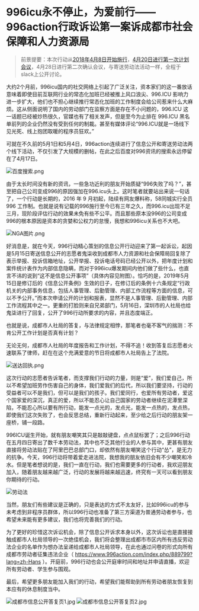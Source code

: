 # 996icu永不停止，为爱前行——996action行政诉讼第一案诉成都市社会保障和人力资源局
> 前景提要：本次行动从[2018年4月8日开始施行](https://github.com/CPdogson/996action/blob/master/Gov-info/gov-info.md)，[4月20日进行第一次计划会议](https://github.com/CPdogson/996action/blob/master/Gov-info/420meet.md)，4月28日进行第二次确认会议，与寄送劳动法活动一样，全程于slack上公开讨论。

大约2个月前，996icu国内的社交网络上引起了广泛关注，资本家们的这一番放话意味着即使目前互联网行业的常态化加班已经被推上风口浪尖、996.ICU 影响力进一步扩大，他们也不担心继续推行常态化加班的工作制度会给公司惹来什么大麻烦。这从侧面说明了国内的劳动部门在监察方面是存在不小问题的，996.ICU 这一话题已经被炒热很久，官媒也有了相关发声，但是至今为止排在 996.ICU 黑名单前列的企业仍然没有受到任何的制裁。甚至有媒体评论“996.ICU就是一场线下见光死、线上抱团取暖的程序员狂欢。”

可就在不久前的5月1日和5月4日，996action连续进行了信息公开和寄送劳动法两个线下活动，不仅引发了大规模的删帖，在此之后百度对996资讯的搜索永远停留在了4月17日。 

![百度搜索.png](https://i.loli.net/2019/05/19/5ce16f910bca436021.png)

由于太长时间没有新的资讯，一些急功近利的朋友开始质疑“996失败了吗？”，甚至把自己公司变成996的原因强加在996.icu头上。这时笔者就要站出来说一句话了，一个行动是长期的，2016 年 9 月初起，陆续有网友爆料称，58同城实行全员 996 工作制。也就是说有记载的996施行至今已有三年之久，而996.icu出现不足三月，现阶段评估行动的效果未免有些不公平。而且那些原本没996的公司变成996的根本原因是资本的贪婪和公权力的怠慢，我想和996icu关系也不大吧。

![NGA图片.png](https://i.loli.net/2019/05/19/5ce16f90e87da24616.png)

好消息是，就在今天，996行动精心策划的信息公开行动迎来了第一起诉讼，起因是5月15日寄送信息公开的志愿者鬼柒收到成都市人力资源和社会保障局回复除了表示举报、投诉信箱地址，公开举报、投诉电话号码已经公开以外，把年度计划和案件统计表作为内部信息隐瞒，而对于996icu爆发期间内他们做了些什么，也直言不讳的说到“这不是信息公开事项”（具体内容见附图）。恰巧的是，2019年5月15日是修订后的《信息公开条例》生效的日子，在修订后的条例十六条规定“行政机关的内部事务信息，包括人事管理、后勤管理、内部工作流程等方面的信息，可以不予公开。”而本次申请公开的计划和报表，显然不是人事管理、后勤管理、内部工作流程其中之一。更重的打脸则来自兄弟部门，5月16日，深圳市的人社局也给鬼柒进行了回复，公开了996行动所要求的内容，并且态度端正。

也就是说，成都市人社局的答复，与法律规定相悖，那笔者也毫不客气的揣测：不肯公开工作计划是否真有计划？

无论无何，成都市人社局的年度报告和工作计划，不得不追！收到答复后志愿者火速联系了律师，赶在在这个充满爱意的节日将成都市人社局告上了法院。

![送达回执.png](https://i.loli.net/2019/05/20/5ce242986567f33613.png)

这次行动的志愿者告诉笔者，而支撑我们行动的力量，则是“爱”，我们爱自己，所以不希望加班劳作伤害自己的身体，我们爱我们的后代，所以我们要坚持，行动的受益者可以不是我们，但可以是我们的孩子。我们爱同行，也爱所有劳动者，爱这个国家爱的深沉，真正的爱，所以不能忍心让自己国家的劳动者继续在泥潭里深陷，不能忍心所以要有所行动，能发一点光的，发点光，能发一点热的，发点热，即使我们这次失败了，也会反思总结，重新行动起来，至少给之后行动的朋友架一座桥，铺一段路。

996ICU诞生开始，就有朋友嘲笑其只是敲敲键盘，点点鼠标罢了；之后996行动在五月四日寄出了数千本劳动法，其中也不乏其他行业的人参与其中，更甚有朋友直接将劳动法贴在了阿里巴巴总部门口，却依然有朋友嘲笑这个行动“怂”，是无力的抗争。今天，996行动将带着爱走进法院，我想我的朋友依旧会有不少嘲笑和冷水。但是笔者想说的是，我们一直在行动，我们也需要更多的行动者，我欢迎朋友加入，随着朋友越来越广泛，行动的发展将越来越迅速，终究有一天可以看到朋友你期待的行动。
 
![劳动法](https://camo.githubusercontent.com/50065622f3a8cb5dc07d8de99a5ba909b9a5d356/68747470733a2f2f692e6c6f6c692e6e65742f323031392f30352f30342f356363643939323136666136372e6a706567)
 
当然，朋友们有些建议是正确的，只是表达的方式不太友好，比如996icu的参与未考虑到非程序员群体，所以996行动也准备了第三方渠道为普通劳动者参与，也希望未来能有更多建议，我们也将完善我们的行动。

为了更好的珍惜这次诉讼机会，除了信息公开诉求本身以外，这次诉讼也是直接接触成都市人社局领导的一次绝佳机会，我们将会整理出成都市市区内所有违反劳动法企业的名单作为想办法呈递给成都市人社局领导，在此也通过问卷的形式向所有成都市劳动者征集违法企业（ https://www.996action.com/index.php/889799?lang=zh-Hans ）。开庭前，996行动也会公开庭审时间和地址并申请直播，欢迎所有劳动者、学生参与围观。

最后，希望更多朋友能加入我们的行动，希望我们能帮助到所有劳动者朋友恢复到本应有的休息制度当中。

![成都市信息公开答复页1.jpg](https://i.loli.net/2019/05/19/5ce16f911fc6565452.jpg)
![成都市信息公开答复页2.jpg](https://i.loli.net/2019/05/19/5ce16f911ffa061804.jpg)
